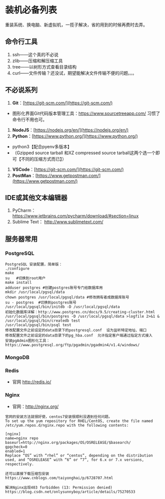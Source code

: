 # 装机必备列表

重装系统、换电脑、新虚拟机，一揽子解决，省的用到的时候再费时去弄。

## 命令行工具

1. ssh——这个真的不必说
1. zlib——压缩和解压缩工具
1. tree——以树形方式查看目录结构
1. curl——文件传输？还没试，期望能解决文件传输不便的问题。。。


## 不必说系列

1. **Git**：[https://git-scm.com/](https://git-scm.com/)
  - 图形化界面Git代码版本管理工具：https://www.sourcetreeapp.com/ 习惯了命令行不用也可。
1. **NodeJS**：[https://nodejs.org/en/](https://nodejs.org/en/)
1. **Python**：[https://www.python.org/](https://www.python.org/)
  - python3【配合pyenv多版本】
  - （Gzipped source tarball 和XZ compressed source tarball这两个选一个即可【不同的压缩方式而已】）
1. **VSCode**：[https://git-scm.com/](https://git-scm.com/)
1. **PostMan**：[https://www.getpostman.com/](https://www.getpostman.com/) 

## IDE或其他文本编辑器

1. PyCharm： https://www.jetbrains.com/pycharm/download/#section=linux
1. Sublime Text： http://www.sublimetext.com/

## 服务器常用

### PostgreSQL

``` shell
PostgreSQL 安装配置，简单版：
./configure
make
su   #切换到root用户
make install
adduser postgres #创建postgres账号专门给数据库用
mkdir /usr/local/pgsql/data
chown postgres /usr/local/pgsql/data #修改拥有者成数据库账号
su - postgres  #切换到postgres账号
/usr/local/pgsql/bin/initdb -D /usr/local/pgsql/data
初始化数据库详解：http://www.postgres.cn/docs/9.5/creating-cluster.html
/usr/local/pgsql/bin/postgres -D /usr/local/pgsql/data >logfile 2>&1 &
/usr/local/pgsql/bin/createdb test
/usr/local/pgsql/bin/psql test
修改配置文件之前设定的data目录下的postgresql.conf  设为监听特定地址、端口
修改配置文件之前设定的data目录下的pg_hba.conf  允许指定客户端通过指定方式接入
安装pgAdmin图形化工具：https://www.postgresql.org/ftp/pgadmin/pgadmin4/v1.4/windows/
```

### MongoDB

### Redis 

- 官网 http://redis.io/

### Nginx

- 官网：http://nginx.org/

``` shell
官网的安装方法就很好使，centos7安装很顺利没遇到任何问题。
To set up the yum repository for RHEL/CentOS, create the file named /etc/yum.repos.d/nginx.repo with the following contents:

[nginx]
name=nginx repo
baseurl=http://nginx.org/packages/OS/OSRELEASE/$basearch/
gpgcheck=0
enabled=1
Replace “OS” with “rhel” or “centos”, depending on the distribution used, and “OSRELEASE” with “6” or “7”, for 6.x or 7.x versions, respectively.

还可以直接下载压缩包安装
https://www.cnblogs.com/taiyonghai/p/6728707.html

解决Nginx出现403 forbidden (13: Permission denied)
https://blog.csdn.net/onlysunnyboy/article/details/75270533
```